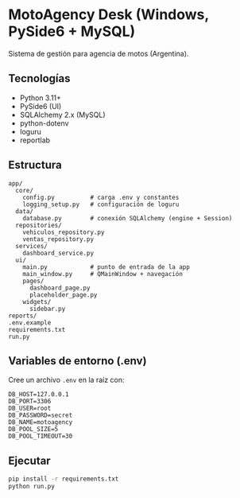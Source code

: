 # MotoAgency Desk (Windows, PySide6 + MySQL)

Sistema de gestión para agencia de motos (Argentina).

## Tecnologías
- Python 3.11+
- PySide6 (UI)
- SQLAlchemy 2.x (MySQL)
- python-dotenv
- loguru
- reportlab

## Estructura
```
app/
  core/
    config.py          # carga .env y constantes
    logging_setup.py   # configuración de loguru
  data/
    database.py        # conexión SQLAlchemy (engine + Session)
  repositories/
    vehiculos_repository.py
    ventas_repository.py
  services/
    dashboard_service.py
  ui/
    main.py            # punto de entrada de la app
    main_window.py     # QMainWindow + navegación
    pages/
      dashboard_page.py
      placeholder_page.py
    widgets/
      sidebar.py
reports/
.env.example
requirements.txt
run.py
```

## Variables de entorno (.env)
Cree un archivo `.env` en la raíz con:
```
DB_HOST=127.0.0.1
DB_PORT=3306
DB_USER=root
DB_PASSWORD=secret
DB_NAME=motoagency
DB_POOL_SIZE=5
DB_POOL_TIMEOUT=30
```

## Ejecutar
```bash
pip install -r requirements.txt
python run.py
```
